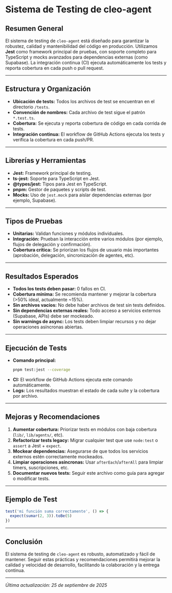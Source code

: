 # Sistema de Testing de cleo-agent

## Resumen General

El sistema de testing de `cleo-agent` está diseñado para garantizar la robustez, calidad y mantenibilidad del código en producción. Utilizamos **Jest** como framework principal de pruebas, con soporte completo para TypeScript y mocks avanzados para dependencias externas (como Supabase). La integración continua (CI) ejecuta automáticamente los tests y reporta cobertura en cada push o pull request.

---

## Estructura y Organización

- **Ubicación de tests:** Todos los archivos de test se encuentran en el directorio `/tests`.
- **Convención de nombres:** Cada archivo de test sigue el patrón `*.test.ts`.
- **Cobertura:** Se ejecuta y reporta cobertura de código en cada corrida de tests.
- **Integración continua:** El workflow de GitHub Actions ejecuta los tests y verifica la cobertura en cada push/PR.

---

## Librerías y Herramientas

- **Jest:** Framework principal de testing.
- **ts-jest:** Soporte para TypeScript en Jest.
- **@types/jest:** Tipos para Jest en TypeScript.
- **pnpm:** Gestor de paquetes y scripts de test.
- **Mocks:** Uso de `jest.mock` para aislar dependencias externas (por ejemplo, Supabase).

---

## Tipos de Pruebas

- **Unitarias:** Validan funciones y módulos individuales.
- **Integración:** Prueban la interacción entre varios módulos (por ejemplo, flujos de delegación y confirmación).
- **Cobertura crítica:** Se priorizan los flujos de usuario más importantes (aprobación, delegación, sincronización de agentes, etc).

---

## Resultados Esperados

- **Todos los tests deben pasar:** 0 fallos en CI.
- **Cobertura mínima:** Se recomienda mantener y mejorar la cobertura (>50% ideal, actualmente ~15%).
- **Sin archivos vacíos:** No debe haber archivos de test sin tests definidos.
- **Sin dependencias externas reales:** Todo acceso a servicios externos (Supabase, APIs) debe ser mockeado.
- **Sin warnings de async:** Los tests deben limpiar recursos y no dejar operaciones asíncronas abiertas.

---

## Ejecución de Tests

- **Comando principal:**
  ```bash
  pnpm test:jest --coverage
  ```
- **CI:** El workflow de GitHub Actions ejecuta este comando automáticamente.
- **Logs:** Los resultados muestran el estado de cada suite y la cobertura por archivo.

---

## Mejoras y Recomendaciones

1. **Aumentar cobertura:** Priorizar tests en módulos con baja cobertura (`lib/`, `lib/agents/`, etc).
2. **Refactorizar tests legacy:** Migrar cualquier test que use `node:test` o `assert` a Jest + `expect`.
3. **Mockear dependencias:** Asegurarse de que todos los servicios externos estén correctamente mockeados.
4. **Limpiar operaciones asíncronas:** Usar `afterEach`/`afterAll` para limpiar timers, suscripciones, etc.
5. **Documentar nuevos tests:** Seguir este archivo como guía para agregar o modificar tests.

---

## Ejemplo de Test

```typescript
test('mi función suma correctamente', () => {
  expect(sumar(2, 3)).toBe(5)
})
```

---

## Conclusión

El sistema de testing de `cleo-agent` es robusto, automatizado y fácil de mantener. Seguir estas prácticas y recomendaciones permitirá mejorar la calidad y velocidad de desarrollo, facilitando la colaboración y la entrega continua.

---

*Última actualización: 25 de septiembre de 2025*
